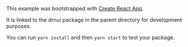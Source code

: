 This example was bootstrapped with [Create React App](https://github.com/facebook/create-react-app).

It is linked to the drnui package in the parent directory for development purposes.

You can run `yarn install` and then `yarn start` to test your package.
